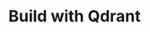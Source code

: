---
#Delimiter files are used to separate the list of documentation pages into sections.
title: "Build with Qdrant"
type: delimiter
weight: 4 # Change this weight to change order of sections
sitemapExclude: True
---